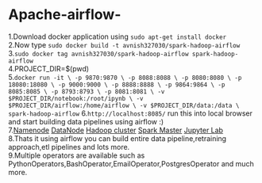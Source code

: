 # Apache-airflow-
1.Download docker application using `sudo apt-get install docker`<br>
2.Now type `sudo docker build -t avnish327030/spark-hadoop-airflow`<br>
3.`sudo docker tag avnish327030/spark-hadoop-airflow spark-hadoop-airflow`<br>
4.PROJECT_DIR=$(pwd)<br>
5.`docker run -it \
    -p 9870:9870 \
    -p 8088:8088 \
    -p 8080:8080 \
    -p 18080:18080 \
    -p 9000:9000 \
    -p 8888:8888 \
    -p 9864:9864 \
    -p 8085:8085 \
    -p 8793:8793 \
    -p 8081:8081 \
    -v $PROJECT_DIR/notebook:/root/ipynb \
    -v $PROJECT_DIR/airflow:/home/airflow \
    -v $PROJECT_DIR/data:/data \
    spark-hadoop-airflow`
6.`http://localhost:8085/` run this into local browser and start building data pipelines using airflow :)<br>
7.<a href="http://localhost:8085/">Namenode</a>  <a href="http://localhost:9864/">DataNode</a>  <a href="http://localhost:8088/">Hadoop cluster</a> <a href="http://localhost:8080/">Spark Master</a>  <a href="http://localhost:8888/">Jupyter Lab</a><br>
8.Thats it using airflow you can build entire data pipeline,retraining approach,etl pipelines and lots more.<br>
9.Multiple operators are available such as PythonOperators,BashOperator,EmailOperator,PostgresOperator and much more.<br>
